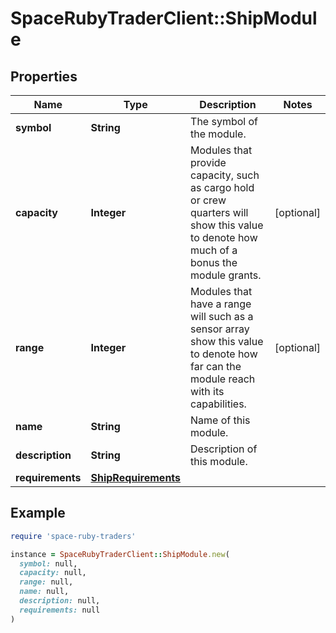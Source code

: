 # SpaceRubyTraderClient::ShipModule

## Properties

| Name | Type | Description | Notes |
| ---- | ---- | ----------- | ----- |
| **symbol** | **String** | The symbol of the module. |  |
| **capacity** | **Integer** | Modules that provide capacity, such as cargo hold or crew quarters will show this value to denote how much of a bonus the module grants. | [optional] |
| **range** | **Integer** | Modules that have a range will such as a sensor array show this value to denote how far can the module reach with its capabilities. | [optional] |
| **name** | **String** | Name of this module. |  |
| **description** | **String** | Description of this module. |  |
| **requirements** | [**ShipRequirements**](ShipRequirements.md) |  |  |

## Example

```ruby
require 'space-ruby-traders'

instance = SpaceRubyTraderClient::ShipModule.new(
  symbol: null,
  capacity: null,
  range: null,
  name: null,
  description: null,
  requirements: null
)
```

